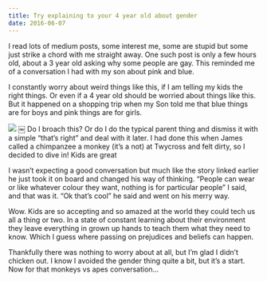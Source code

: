 ```yaml
---
title: Try explaining to your 4 year old about gender
date: 2016-06-07
---
```

I read lots of medium posts, some interest me, some are stupid but some just strike a chord with me straight away. One such post is only a few hours old, about a 3 year old asking why some people are gay. This reminded me of a conversation I had with my son about pink and blue.

I constantly worry about weird things like this, if I am telling my kids the right things. Or even if a 4 year old should be worried about things like this. But it happened on a shopping trip when my Son told me that blue things are for boys and pink things are for girls.

![][image-1]
￼
Do I broach this? Or do I do the typical parent thing and dismiss it with a simple “that’s right” and deal with it later. I had done this when James called a chimpanzee a monkey (it’s a not) at Twycross and felt dirty, so I decided to dive in!
Kids are great

I wasn’t expecting a good conversation but much like the story linked earlier he just took it on board and changed his way of thinking. “People can wear or like whatever colour they want, nothing is for particular people” I said, and that was it. “Ok that’s cool” he said and went on his merry way.


Wow. Kids are so accepting and so amazed at the world they could tech us all a thing or two. In a state of constant learning about their environment they leave everything in grown up hands to teach them what they need to know. Which I guess where passing on prejudices and beliefs can happen.

Thankfully there was nothing to worry about at all, but I’m glad I didn’t chicken out. I know I avoided the gender thing quite a bit, but it’s a start. Now for that monkeys vs apes conversation…

[image-1]:	https://cdn-images-1.medium.com/max/800/1*2cPx_tmsNBpbURu2nBYS7g.jpeg